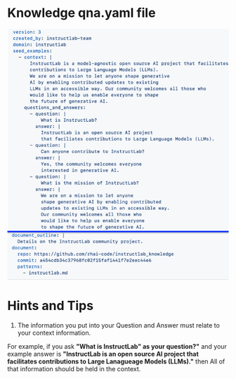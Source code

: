 # Knowledge qna.yaml file

![qna.yaml file](graphics/qnayaml1.png)


# Hints and Tips

1. The information you put into your Question and Answer must relate to your context information.  

For example, if you ask **"What is InstructLab" as your question?"**
and 
your example answer is **"InstructLab is an open source AI project that facilitates contributions to Large Lanagueage Models (LLMs)."**
then
All of that information should be held in the context.